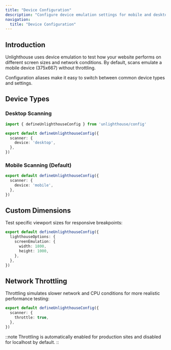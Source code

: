 ```yaml
---
title: "Device Configuration"
description: "Configure device emulation settings for mobile and desktop scanning with custom dimensions and throttling options."
navigation:
  title: "Device Configuration"
---
```


## Introduction

Unlighthouse uses device emulation to test how your website performs on different screen sizes and network conditions. By default, scans emulate a mobile device (375x667) without throttling.

Configuration aliases make it easy to switch between common device types and settings.

## Device Types

### Desktop Scanning

```ts
import { defineUnlighthouseConfig } from 'unlighthouse/config'

export default defineUnlighthouseConfig({
  scanner: {
    device: 'desktop',
  },
})
```

### Mobile Scanning (Default)

```ts
export default defineUnlighthouseConfig({
  scanner: {
    device: 'mobile',
  },
})
```

## Custom Dimensions

Test specific viewport sizes for responsive breakpoints:

```ts
export default defineUnlighthouseConfig({
  lighthouseOptions: {
    screenEmulation: {
      width: 1800,
      height: 1000,
    },
  },
})
```

## Network Throttling

Throttling simulates slower network and CPU conditions for more realistic performance testing:

```ts
export default defineUnlighthouseConfig({
  scanner: {
    throttle: true,
  },
})
```

::note
Throttling is automatically enabled for production sites and disabled for localhost by default.
::
